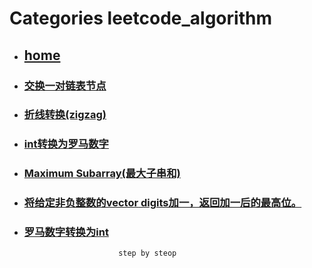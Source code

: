 # Categories leetcode_algorithm
* ## [home](../README.md)
* ### [交换一对链表节点](Swap_Nodes_in_Pairs.md)
* ### [折线转换(zigzag)](ZigZag_Conversion.md)
* ### [int转换为罗马数字](intToRoman.md)
* ### [Maximum Subarray(最大子串和)](maximum_subarray.md)
* ### [将给定非负整数的vector<int> digits加一，返回加一后的最高位。](plus_one.md)
* ### [罗马数字转换为int](romanToInt.md)
                           step by steop